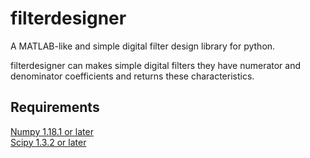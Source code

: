 # filterdesigner
A MATLAB-like and simple digital filter design library for python.  
  
filterdesigner can makes simple digital filters they have numerator and denominator coefficients and returns these characteristics.
  
## Requirements
[Numpy 1.18.1 or later](https://numpy.org/)  
[Scipy 1.3.2 or later](https://www.scipy.org/)
